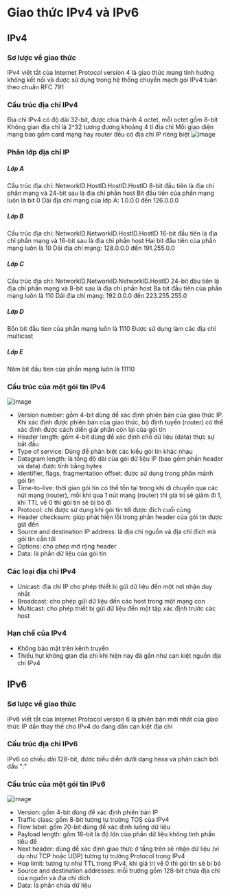 # Giao thức IPv4 và IPv6
## IPv4
### Sơ lược về giao thức
IPv4 viết tắt của Internet Protocol version 4 là giao thức mang tính hướng không kết nối và được sử dụng trong hệ thống chuyển mạch gói
IPv4 tuân theo chuẩn RFC 791

### Cấu trúc địa chỉ IPv4
Địa chỉ IPv4 có độ dài 32-bit, được chia thành 4 octet, mỗi octet gồm 8-bit
Không gian địa chỉ là 2^32 tương đương khoảng 4 tỉ địa chỉ
Mỗi giao diện mạng bao gồm card mạng hay router đều có địa chỉ IP riêng biệt
![image](https://www.tutorialspoint.com/ipv4/images/ip_decimal_notation.jpg)

### Phân lớp địa chỉ IP
##### Lớp A
Cấu trúc địa chỉ:
NetworkID.HostID.HostID.HostID
8-bit đầu tiên là địa chỉ phần mạng và 24-bit sau là địa chỉ phần host
Bit đầu tiên của phần mạng luôn là bit 0
Dải địa chỉ mạng của lớp A: 1.0.0.0 đến 126.0.0.0

##### Lớp B
Cấu trúc địa chỉ:
NetworkID.NetworkID.HostID.HostID
16-bit đầu tiên là địa chỉ phần mạng và 16-bit sau là địa chỉ phần host
Hai bit đầu tiên của phần mạng luôn là 10
Dải địa chỉ mạng: 128.0.0.0 đến 191.255.0.0

##### Lớp C
Cấu trúc địa chỉ:
NetworkID.NetworkID.NetworkID.HostID
24-bit đàu tiên là địa chỉ phần mạng và 8-bit sau là địa chỉ phần host
Ba bit đầu tiên của phần mạng luôn là 110
Dải địa chỉ mạng: 192.0.0.0 đến 223.255.255.0

##### Lớp D
Bốn bit đầu tien của phần mạng luôn là 1110
Được sử dụng làm các địa chỉ multicast

##### Lớp E
Năm bit đầu tien của phần mạng luôn là 11110

### Cấu trúc của một gói tin IPv4
![image](https://electronicspost.com/wp-content/uploads/2016/05/4.13.png)
- Version number: gồm 4-bit dùng để xác định phiên bản của giao thức IP. Khi xác định được phiên bản của giao thức, bộ định tuyến (router) có thể xác định được cách diễn giải phần còn lại của gói tin
- Header length: gồm 4-bit dùng để xác định chỗ dữ liệu (data) thực sự bắt đầu
- Type of service: Dùng để phân biệt các kiểu gói tin khác nhau
- Datagram length: là tổng độ dài của gói dữ liệu IP (bao gồm phần header và data) được tính bằng bytes
- Identifier, flags, fragmentation offset: được sử dụng trong phân mảnh gói tin
- Time-to-live: thời gian gói tin có thể tồn tại trong khi di chuyển qua các nút mạng (router), mỗi khi qua 1 nút mạng (router) thì giá trị sẽ giảm đi 1, khi TTL về 0 thì gói tin sẽ bị bỏ đi
- Protocol: chỉ được sử dụng khi gói tin tới được đích cuối cùng
- Header checksum: giúp phát hiện lỗi trong phần header của gói tin được gửi đến
- Source and destination IP address: là địa chỉ nguồn và địa chỉ đích mà gói tin cần tới
- Options: cho phép mở rộng header
- Data: là phần dữ liệu của gói tin

### Các loại địa chỉ IPv4
- Unicast: địa chỉ IP cho phép thiết bị gửi dữ liệu đến một nơi nhận duy nhất
- Broadcast: cho phép gửi dữ liệu đến các host trong một mạng con
- Multicast: cho phép thiết bị gửi dữ liệu đến một tập xác định trước các host

### Hạn chế của IPv4
- Không bảo mật trên kênh truyền
- Thiếu hụt không gian địa chỉ khi hiện nay đã gần như cạn kiệt nguồn địa chỉ IPv4

## IPv6
### Sơ lược về giao thức
IPv6 viết tắt của Internet Protocol version 6 là phiên bản mới nhất của giao thức IP dần thay thế cho IPv4 do đang dần cạn kiệt địa chi

### Cấu trúc địa chỉ IPv6
IPv6 có chiều dài 128-bit, đươc biểu diễn dưới dạng hexa và phân cách bởi dấu ":"

### Cấu trúc của một gói tin IPv6
![image](https://electronicspost.com/wp-content/uploads/2016/05/4.24.png)
- Version: gồm 4-bit dùng để xác định phiên bản IP
- Traffic class: gồm 8-bit tương tự trường TOS của IPv4
- Flow label: gồm 20-bit dùng để xác định luồng dữ liệu
- Payload length: gồm 16-bit là độ lớn của phần dữ liệu không tính phần tiêu đề
- Next header: dùng để xác định giao thức ở tầng trên sẽ nhận dữ liệu (ví dụ như TCP hoặc UDP) tương tự trường Protocol trong IPv4
- Hop limit: tương tự như TTL trong IPv4, khi giá trị về 0 thì gói tin sẽ bị bỏ
- Source and destination addresses: mỗi trường gồm 128-bit chứa địa chỉ của nguồn và địa chỉ dích
- Data: là phần chứa dữ liệu